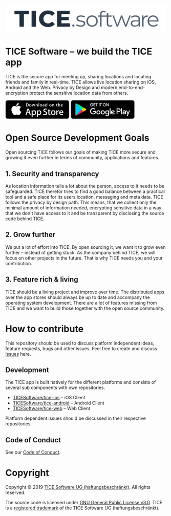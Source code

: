 ![TICE](Material/TICE.software.svg)

# TICE Software – we build the TICE app

TICE is the secure app for meeting up, sharing locations and locating friends and family in real-time. TICE allows live location sharing on iOS, Android and the Web. Privacy by Design and modern end-to-end-encryption protect the sensitive location data from others.

<a href="https://apps.apple.com/us/app/tice-secure-location-sharing/id1494324936" target="_blank"><img src="Material/Download_on_the_App_Store_Badge.svg" width="200" alt="Download TICE from the App Store"></a>
<a href="https://play.google.com/store/apps/details?id=app.tice.TICE.production" target="_blank"><img src="Material/Google_Play_Store_badge_EN.svg" width="200" alt="Download TICE from Google Play"></a>

# Open Source Development Goals

Open sourcing TICE follows our goals of making TICE more secure and growing it even further in terms of community, applications and features.

## 1. Security and transparency

As location information tells a lot about the person, access to it needs to be safeguarded. TICE therefor tries to find a good balance between a practical tool and a safe place for its users location, messaging and meta data. TICE follows the privacy by design path. This means, that we collect only the minimal amount of information needed, encrypting sensitive data in a way that we don't have access to it and be transparent by disclosing the source code behind TICE.

## 2. Grow further

We put a lot of effort into TICE. By open sourcing it, we want it to grow even further – instead of getting stuck. As the company behind TICE, we will focus on other projects in the future. That is why TICE needs you and your contribution.

## 3. Feature rich & living

TICE should be a living project and improve over time. The distributed apps over the app stores should always be up to date and accompany the operating system development. There are a lot of features missing from TICE and we want to build those together with the open source community.

# How to contribute

This repository should be used to discuss platform independent ideas, feature requests, bugs and other issues. Feel free to create and discuss [Issues](https://github.com/TICESoftware/about/issues) here.

## Development

The TICE app is built natively for the different platforms and consists of several sub components with own repositories.

- [TICESoftware/tice-ios](https://github.com/TICESoftware/tice-ios) – iOS Client
- [TICESoftware/tice-android](https://github.com/TICESoftware/tice-android) – Android Client
- [TICESoftware/tice-web](https://github.com/TICESoftware/tice-web) – Web Client

Platform dependent issues should be discussed in their respective repositories.

## Code of Conduct

See our [Code of Conduct](CODE_OF_CONDUCT.md).

# Copyright

Copyright © 2019 [TICE Software UG (haftungsbeschränkt)](https://tice.software). All rights reserved.

The source code is licensed under [GNU General Public License v3.0](LICENSE). TICE is a [registered trademark](https://euipo.europa.eu/eSearch/#details/trademarks/018132140) of the TICE Software UG (haftungsbeschränkt).
